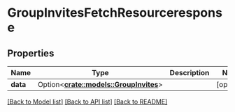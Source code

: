 # GroupInvitesFetchResourceresponse

## Properties

Name | Type | Description | Notes
------------ | ------------- | ------------- | -------------
**data** | Option<[**crate::models::GroupInvites**](groupInvites.md)> |  | [optional]

[[Back to Model list]](../README.md#documentation-for-models) [[Back to API list]](../README.md#documentation-for-api-endpoints) [[Back to README]](../README.md)


